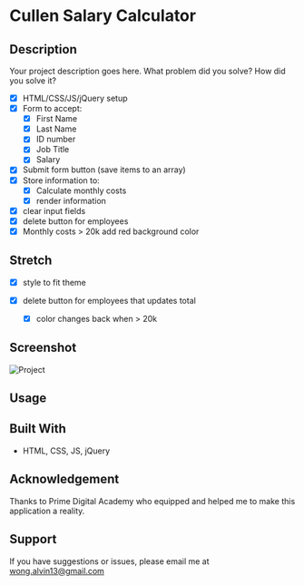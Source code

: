 # Cullen Salary Calculator

## Description

Your project description goes here. What problem did you solve? How did you solve it?

- [x] HTML/CSS/JS/jQuery setup
- [x] Form to accept:
  - [x] First Name
  - [x] Last Name
  - [x] ID number
  - [x] Job Title
  - [x] Salary
- [x] Submit form button (save items to an array)
- [x] Store information to:
  - [x] Calculate monthly costs
  - [x] render information
- [x] clear input fields
- [x] delete button for employees
- [x] Monthly costs > 20k add red background color

## Stretch

- [x] style to fit theme
- [x] delete button for employees that updates total

  - [x] color changes back when > 20k

## Screenshot

![Project](salary-calculator/salary-calculator.png)

## Usage

## Built With

- HTML, CSS, JS, jQuery

## Acknowledgement

Thanks to Prime Digital Academy who equipped and helped me to make this application a reality.

## Support

If you have suggestions or issues, please email me at wong.alvin13@gmail.com
